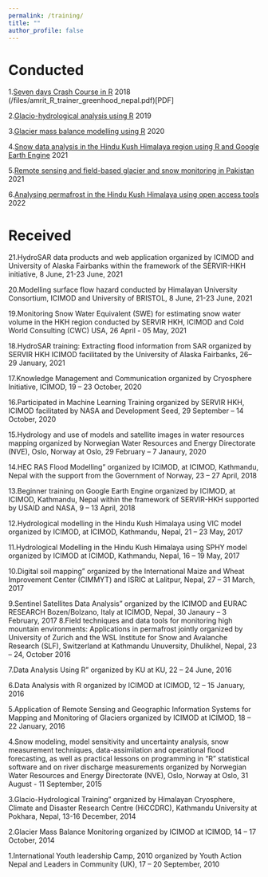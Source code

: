 ```yaml
---
permalink: /training/
title: ""
author_profile: false
---
```


# Conducted
1.[Seven days Crash Course in R](https://greenhood.org/events/crash-course-in-r-programming/) 2018 (/files/amrit_R_trainer_greenhood_nepal.pdf)[PDF]

2.[Glacio-hydrological analysis using R](https://www.icimod.org/event/glacio-hydrological-analysis-using-r/) 2019

3.[Glacier mass balance modelling using R](https://www.icimod.org/event/glacier-mass-balance-modelling-using-r/) 2020

4.[Snow data analysis in the Hindu Kush Himalaya region using R and Google Earth Engine](https://www.icimod.org/event/snow-data-analysis-in-the-hindu-kush-himalaya-region-using-r-and-google-earth-engine/) 2021

5.[Remote sensing and field-based glacier and snow monitoring in Pakistan](https://www.icimod.org/event/remote-sensing-and-field-based-glacier-and-snow-monitoring-in-pakistan/) 2021

6.[Analysing permafrost in the Hindu Kush Himalaya using open access tools](https://www.icimod.org/event/glacier-mass-balance-modelling-using-r/) 2022

# Received
21.HydroSAR data products and web application organized by ICIMOD and University of Alaska Fairbanks within the framework of the SERVIR-HKH initiative, 8 June, 21-23 June, 2021

20.Modelling surface flow hazard conducted by Himalayan University Consortium, ICIMOD and University of BRISTOL, 8 June, 21-23 June, 2021

19.Monitoring Snow Water Equivalent (SWE) for estimating snow water volume in the HKH region conducted by SERVIR HKH, ICIMOD and Cold World Consulting (CWC) USA, 26 April - 05 May, 2021

18.HydroSAR training: Extracting flood information from SAR organized by SERVIR HKH ICIMOD facilitated by the University of Alaska Fairbanks, 26– 29 January, 2021

17.Knowledge Management and Communication organized by Cryosphere Initiative, ICIMOD, 19 – 23 October, 2020

16.Participated in Machine Learning Training organized by SERVIR HKH, ICIMOD facilitated by NASA and Development Seed, 29 September – 14 October, 2020

15.Hydrology and use of models and satellite images in water resources mapping organized by Norwegian Water Resources and Energy Directorate (NVE), Oslo, Norway at Oslo, 29 February – 7 Janaury, 2020

14.HEC RAS Flood Modelling” organized by ICIMOD, at ICIMOD, Kathmandu, Nepal with the support from the Government of Norway, 23 – 27 April, 2018

13.Beginner training on Google Earth Engine organized by ICIMOD, at ICIMOD, Kathmandu, Nepal within the framework of SERVIR-HKH supported by USAID and NASA, 9 – 13 April, 2018 

12.Hydrological modelling in the Hindu Kush Himalaya using VIC model organized by ICIMOD, at ICIMOD, Kathmandu, Nepal, 21 – 23 May, 2017

11.Hydrological Modelling in the Hindu Kush Himalaya using SPHY model organized by ICIMOD at ICIMOD, Kathmandu, Nepal, 16 – 19 May, 2017

10.Digital soil mapping” organized by the International Maize and Wheat Improvement Center (CIMMYT) and ISRIC at Lalitpur, Nepal, 27 – 31 March, 2017

9.Sentinel Satellites Data Analysis” organized by the ICIMOD and EURAC RESEARCH Bozen/Bolzano, Italy at ICIMOD, Nepal, 30 Janaury – 3 February, 2017
8.Field techniques and data tools for monitoring high mountain environments: Applications in permafrost jointly organized by University of Zurich and the WSL Institute for Snow and Avalanche Research (SLF), Switzerland at Kathmandu Unuversity, Dhulikhel, Nepal, 23 – 24, October 2016

7.Data Analysis Using R” organized by KU at KU, 22 – 24 June, 2016

6.Data Analysis with R organized by ICIMOD at ICIMOD, 12 – 15 January, 2016

5.Application of Remote Sensing and Geographic Information Systems for Mapping and Monitoring of Glaciers organized by ICIMOD at ICIMOD, 18 – 22 January, 2016

4.Snow modeling, model sensitivity and uncertainty analysis, snow measurement techniques, data-assimilation and operational flood forecasting, as well as practical lessons on programming in “R” statistical software and on river discharge measurements organized by Norwegian Water Resources and Energy Directorate (NVE), Oslo, Norway at Oslo, 31 August - 11 September, 2015

3.Glacio-Hydrological Training” organized by Himalayan Cryosphere, Climate and Disaster Research Centre (HiCCDRC), Kathmandu University at Pokhara, Nepal, 13-16 December, 2014

2.Glacier Mass Balance Monitoring organized by ICIMOD at ICIMOD, 14 – 17 October, 2014

1.International Youth leadership Camp, 2010 organized by Youth Action Nepal and Leaders in Community (UK), 17 – 20 September, 2010
